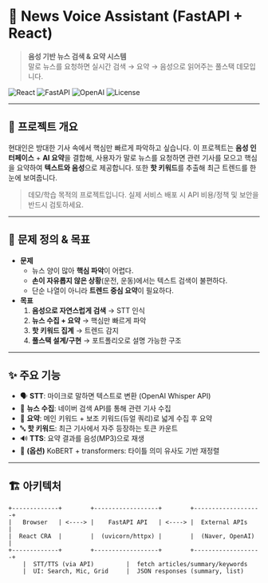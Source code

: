 # 📡 News Voice Assistant (FastAPI + React)

> **음성 기반 뉴스 검색 & 요약 시스템**  
> 말로 뉴스를 요청하면 실시간 검색 → 요약 → 음성으로 읽어주는 풀스택 데모입니다.

<p align="left">
  <img alt="React" src="https://img.shields.io/badge/Frontend-React-61DAFB?logo=react&logoColor=white" />
  <img alt="FastAPI" src="https://img.shields.io/badge/Backend-FastAPI-009688?logo=fastapi&logoColor=white" />
  <img alt="OpenAI" src="https://img.shields.io/badge/AI-OpenAI-black?logo=openai" />
  <img alt="License" src="https://img.shields.io/badge/License-MIT-green" />
</p>

---


## 🎯 프로젝트 개요
현대인은 방대한 기사 속에서 핵심만 빠르게 파악하고 싶습니다. 이 프로젝트는 **음성 인터페이스** + **AI 요약**을 결합해, 사용자가 말로 뉴스를 요청하면 관련 기사를 모으고 핵심을 요약하여 **텍스트와 음성**으로 제공합니다. 또한 **핫 키워드**를 추출해 최근 트렌드를 한눈에 보여줍니다.

> 데모/학습 목적의 프로젝트입니다. 실제 서비스 배포 시 API 비용/정책 및 보안을 반드시 검토하세요.

---

## 🎯 문제 정의 & 목표
- **문제**  
  - 뉴스 양이 많아 **핵심 파악**이 어렵다.  
  - **손이 자유롭지 않은 상황**(운전, 운동)에서는 텍스트 검색이 불편하다.  
  - 단순 나열이 아니라 **트렌드 중심 요약**이 필요하다.
- **목표**  
  1) **음성으로 자연스럽게 검색** → STT 인식  
  2) **뉴스 수집 + 요약** → 핵심만 빠르게 파악  
  3) **핫 키워드 집계** → 트렌드 감지  
  4) **풀스택 설계/구현** → 포트폴리오로 설명 가능한 구조

---

## ✨ 주요 기능
- 🗣️ **STT**: 마이크로 말하면 텍스트로 변환 (OpenAI Whisper API)
- 🔎 **뉴스 수집**: 네이버 검색 API를 통해 관련 기사 수집
- 🧠 **요약**: 메인 키워드 + 보조 키워드(듀얼 쿼리)로 넓게 수집 후 요약
- 🔤 **핫 키워드**: 최근 기사에서 자주 등장하는 토큰 카운트
- 🔊 **TTS**: 요약 결과를 음성(MP3)으로 재생
- 🧩 **(옵션)** KoBERT + transformers: 타이틀 의미 유사도 기반 재정렬

---

## 🏗 아키텍처
```text
+-------------+        +------------------+        +-------------------+
|   Browser   | <----> |    FastAPI API   | <----> |  External APIs    |
|  React CRA  |        |  (uvicorn/httpx) |        |  (Naver, OpenAI)  |
+-------------+        +------------------+        +-------------------+
    |  STT/TTS (via API)         |  fetch articles/summary/keywords
    |  UI: Search, Mic, Grid     |  JSON responses (summary, list)
